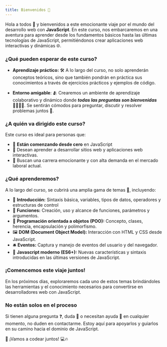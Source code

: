 ```yaml
---
title: Bienvenidos 🚀
---
```


Hola a todos 👋 y bienvenidos a este emocionante viaje por el mundo del desarrollo web con **JavaScript**. En este curso, nos embarcaremos en una aventura para aprender desde los fundamentos básicos hasta las últimas tecnologías de JavaScript, permitiéndonos crear aplicaciones web interactivas y dinámicas 🌐.

### ¿Qué pueden esperar de este curso?

- **Aprendizaje práctico:** 🛠️ A lo largo del curso, no solo aprenderán conceptos teóricos, sino que también pondrán en práctica sus conocimientos a través de ejercicios prácticos y ejemplos de código.

- **Entorno amigable**: 🫂 Crearemos un ambiente de aprendizaje colaborativo y dinámico donde **_todas las preguntas son bienvenidas_** 🙋‍♀️🙋‍♂️. Se sentirán cómodos para preguntar, discutir y resolver problemas juntos 🧠.

### ¿A quién va dirigido este curso?

Este curso es ideal para personas que:

- 🚦 **Están comenzando desde cero** en JavaScript
- 🌟 Desean aprender a desarrollar sitios web y aplicaciones web interactivas.
- 💼 Buscan una carrera emocionante y con alta demanda en el mercado laboral actual.

### ¿Qué aprenderemos?

A lo largo del curso, se cubrirá una amplia gama de temas 🧩, incluyendo:

- 🔑 **Introducción:** Sintaxis básica, variables, tipos de datos, operadores y estructuras de control
- 📏 **Funciones:** Creación, uso y alcance de funciones, parámetros y argumentos.
- 🧱 **Programación orientada a objetos (POO):** Concepto, clases, herencia, encapsulación y polimorfismo.
- 🖼️ **DOM (Document Object Model):** Interacción con HTML y CSS desde JavaScript.
- 🛎️ **Eventos:** Captura y manejo de eventos del usuario y del navegador.
- 🚀 **Javascript moderno (ES6+):** Nuevas características y sintaxis introducidas en las últimas versiones de JavaScript.

### ¡Comencemos este viaje juntos!

En los próximos días, exploraremos cada uno de estos temas brindándoles las herramientas y el conocimiento necesarios para convertirse en desarrolladores web con JavaScript.

### No están solos en el proceso

Si tienen alguna pregunta ❓, duda 🧐 o necesitan ayuda 🤔 en cualquier momento, no duden en contactarme. Estoy aquí para apoyarlos y guiarlos en su camino hacia el dominio de JavaScript.

🎉 ¡Vamos a codear juntos! 💻🔥
